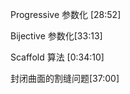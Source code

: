 
Progressive 参数化 [28:52]    

     



Bijective 参数化[33:13]     

  


Scaffold 算法 [0:34:10]    



封闭曲面的割缝问题[37:00]    



  



